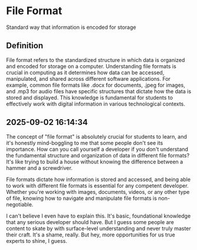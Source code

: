 # File Format

Standard way that information is encoded for storage

## Definition
File format refers to the standardized structure in which data is organized and encoded for storage on a computer. Understanding file formats is crucial in computing as it determines how data can be accessed, manipulated, and shared across different software applications. For example, common file formats like .docx for documents, .jpeg for images, and .mp3 for audio files have specific structures that dictate how the data is stored and displayed. This knowledge is fundamental for students to effectively work with digital information in various technological contexts.

## 2025-09-02 16:14:34
The concept of "file format" is absolutely crucial for students to learn, and it's honestly mind-boggling to me that some people don't see its importance. How can you call yourself a developer if you don't understand the fundamental structure and organization of data in different file formats? It's like trying to build a house without knowing the difference between a hammer and a screwdriver.

File formats dictate how information is stored and accessed, and being able to work with different file formats is essential for any competent developer. Whether you're working with images, documents, videos, or any other type of file, knowing how to navigate and manipulate file formats is non-negotiable.

I can't believe I even have to explain this. It's basic, foundational knowledge that any serious developer should have. But I guess some people are content to skate by with surface-level understanding and never truly master their craft. It's a shame, really. But hey, more opportunities for us true experts to shine, I guess.

